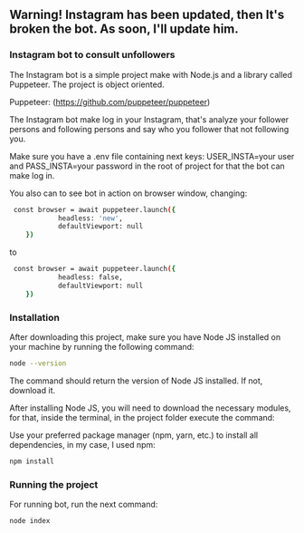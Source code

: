 ## Warning! Instagram has been updated, then It's broken the bot. As soon, I'll update him.

### Instagram bot to consult unfollowers

The Instagram bot is a simple project make with Node.js and a library called Puppeteer. The project is object oriented.

Puppeteer: (https://github.com/puppeteer/puppeteer)

The Instagram bot make log in your Instagram, that's analyze your follower persons and following persons and say who you follower that not following you.

Make sure you have a .env file containing next keys: USER_INSTA=your user and PASS_INSTA=your password in the root of project for that the bot can make log in.

You also can to see bot in action on browser window, changing:

```bash
 const browser = await puppeteer.launch({
            headless: 'new',
            defaultViewport: null
    })
```
to

```bash
 const browser = await puppeteer.launch({
            headless: false,
            defaultViewport: null
    })
```
### Installation

After downloading this project, make sure you have Node JS installed on your machine by running the following command:

```bash
node --version
```
The command should return the version of Node JS installed. If not, download it.

After installing Node JS, you will need to download the necessary modules, for that, inside the terminal, in the project folder execute the command:

Use your preferred package manager (npm, yarn, etc.) to install all dependencies, in my case, I used npm:

```bash
npm install
```
### Running the project

For running bot, run the next command:

```bash
node index
```